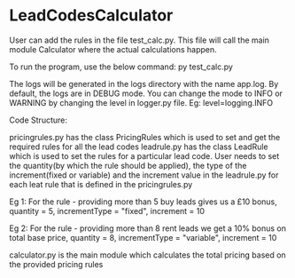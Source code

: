 # LeadCodesCalculator

User can add the rules in the file test_calc.py. This file will call the main module Calculator where the actual calculations happen.


To run the program, use the below command:
py test_calc.py


The logs will be generated in the logs directory with the name app.log. 
By default, the logs are in DEBUG mode. You can change the mode to INFO or WARNING by changing the level in logger.py file.
Eg:
level=logging.INFO


Code Structure:

pricingrules.py has the class PricingRules which is used to set and get the required rules for all the lead codes
leadrule.py has the class LeadRule which is used to set the rules for a particular lead code. 
User needs to set the quantity(by which the rule should be applied), the type of the increment(fixed or variable) and the increment value in the leadrule.py for each leat rule that is defined in the pricingrules.py

Eg 1:
For  the rule  - providing more than 5 buy leads gives us a £10 bonus,
quantity = 5, 
incrementType = "fixed", 
increment = 10

Eg 2:
For the rule  - providing more than 8 rent leads we get a 10% bonus on total base price,
quantity = 8,
incrementType = "variable",
increment = 10

calculator.py is the main module which calculates the total pricing based on the provided pricing rules
